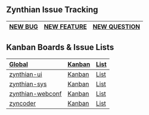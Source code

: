 ## Zynthian Issue Tracking

|[NEW BUG](https://github.com/zynthian/zynthian-issue-tracking/issues/new?template=bug_report.md)|[NEW FEATURE](https://github.com/zynthian/zynthian-issue-tracking/issues/new?template=feature_request.md)|[NEW QUESTION](https://discourse.zynthian.org)|
|---|---|---|

## Kanban Boards & Issue Lists

|[Global](https://github.com/zynthian)|[Kanban](https://github.com/orgs/zynthian/projects/1)|[List](https://github.com/issues?q=is%3Aopen+is%3Aissue+archived%3Afalse+user%3Azynthian)|
|:---|:---|:---|
|[zynthian-ui](https://github.com/zynthian/zynthian-ui)|[Kanban](https://github.com/orgs/zynthian/projects/1?card_filter_query=repo%3Azynthian%2Fzynthian-ui)|[List](https://github.com/zynthian/zynthian-ui/issues)|
|[zynthian-sys](https://github.com/zynthian/zynthian-sys)|[Kanban](https://github.com/orgs/zynthian/projects/1?card_filter_query=repo%3Azynthian%2Fzynthian-sys)|[List](https://github.com/zynthian/zynthian-sys/issues)|
|[zynthian-webconf](https://github.com/zynthian/zynthian-webconf)|[Kanban](https://github.com/orgs/zynthian/projects/1?card_filter_query=repo%3Azynthian%2Fzynthian-webconf)|[List](https://github.com/zynthian/zynthian-webconf/issues)|
|[zyncoder](https://github.com/zynthian/zyncoder)|[Kanban](https://github.com/orgs/zynthian/projects/1?card_filter_query=repo%3Azynthian%2Fzyncoder)|[List](https://github.com/zynthian/zyncoder/issues)|


